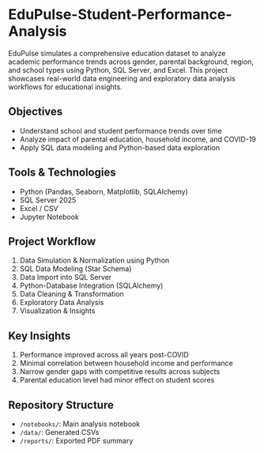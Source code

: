 # EduPulse-Student-Performance-Analysis
EduPulse simulates a comprehensive education dataset to analyze academic performance trends across gender, parental background, region, and school types using Python, SQL Server, and Excel.  This project showcases real-world data engineering and exploratory data analysis workflows for educational insights.

## Objectives
* Understand school and student performance trends over time
* Analyze impact of parental education, household income, and COVID-19
* Apply SQL data modeling and Python-based data exploration

## Tools & Technologies
* Python (Pandas, Seaborn, Matplotlib, SQLAlchemy)
* SQL Server 2025
* Excel / CSV
* Jupyter Notebook

## Project Workflow
1. Data Simulation & Normalization using Python
2. SQL Data Modeling (Star Schema)
3. Data Import into SQL Server
4. Python-Database Integration (SQLAlchemy)
5. Data Cleaning & Transformation
6. Exploratory Data Analysis
7. Visualization & Insights
## Key Insights
1. Performance improved across all years post-COVID
2. Minimal correlation between household income and performance
3. Narrow gender gaps with competitive results across subjects
4. Parental education level had minor effect on student scores
## Repository Structure
- `/notebooks/`: Main analysis notebook
- `/data/`: Generated CSVs
- `/reports/`: Exported PDF summary
